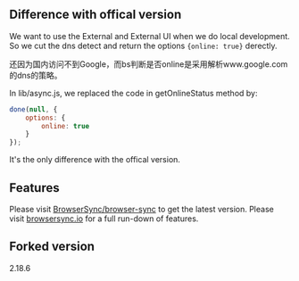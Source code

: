 
## Difference with offical version

We want to use the External and External UI when we do local development. So we cut the dns detect and return the options `{online: true}` derectly. 

还因为国内访问不到Google，而bs判断是否online是采用解析www.google.com的dns的策略。

In lib/async.js, we replaced the code in getOnlineStatus method by: 

```js
done(null, {
    options: {
        online: true
    }
});
```

It's the only difference with the offical version.

## Features
Please visit [BrowserSync/browser-sync](https://github.com/BrowserSync/browser-sync) to get the latest version.
Please visit [browsersync.io](http://browsersync.io) for a full run-down of features.

## Forked version

2.18.6
